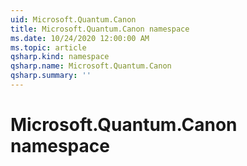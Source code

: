 ```yaml
---
uid: Microsoft.Quantum.Canon
title: Microsoft.Quantum.Canon namespace
ms.date: 10/24/2020 12:00:00 AM
ms.topic: article
qsharp.kind: namespace
qsharp.name: Microsoft.Quantum.Canon
qsharp.summary: ''
---
```


# Microsoft.Quantum.Canon namespace



